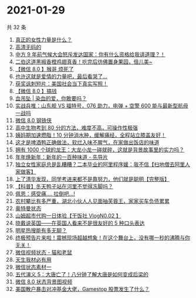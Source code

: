 # 2021-01-29

共 32 条

<!-- BEGIN -->
<!-- 最后更新时间 Fri Jan 29 2021 22:10:31 GMT+0800 (CST) -->

1. [真正的女性力量是什么？](https://www.zhihu.com/zvideo/1337891076708487168)
2. [高清无码的](https://www.zhihu.com/zvideo/1338162255004385283)
3. [中方 9
   年前气候大会怒斥发达国家：你有什么资格给我讲道理？！](https://www.zhihu.com/zvideo/1338456806340358145)
4. [二伯这道黑椒香橙鸡翅真香！吃完后彷佛置身果园，倍儿美~](https://www.zhihu.com/zvideo/1338151390606991361)
5. [【微信 8.0 】猴哥 烦死了](https://www.zhihu.com/zvideo/1338154789239730176)
6. [也许这就是爱情的力量吧，最后看哭了...](https://www.zhihu.com/zvideo/1337791505159467008)
7. [获奖讽刺短片：美国社会当下真实写照！](https://www.zhihu.com/zvideo/1338088982006272000)
8. [【微信 8.0 】搞钱](https://www.zhihu.com/zvideo/1338154576604504067)
9. [血吊坠 | 染血的爱，你敢要吗？](https://www.zhihu.com/zvideo/1338587835860418560)
10. [实战兵推：山东舰 VS 福特号，076 助力，电弹 + 空警 600
    能与最新型航母一战吗](https://www.zhihu.com/zvideo/1338466108224499712)
11. [微信 8.0 钢铁侠](https://www.zhihu.com/zvideo/1338185639083831296)
12. [高中生物考到 80
    分的方法，难度不高，可操作性极强](https://www.zhihu.com/zvideo/1338282102702899200)
13. [姨妈期加速燃脂！10
    分钟消水肿，缓解痛经，全程站立膝盖友好！](https://www.zhihu.com/zvideo/1338554575364886529)
14. [这才是啤酒鸭正确做法，软烂入味不腥气，在家做出饭店的味道](https://www.zhihu.com/zvideo/1338425107295506432)
15. [拥有 1000
    个球的龙王：大龙小龙一碰就碎，这就是背景故事里的实力吗？](https://www.zhihu.com/zvideo/1337837340371927041)
16. [年年焕新年：新年的一百种味道 - 先导片](https://www.zhihu.com/zvideo/1338254577687691265)
17. [独立女性家庭总是乱糟糟？二本毕业的阿里程序媛：我不信【扫地僧去阿里人家做客】](https://www.zhihu.com/zvideo/1338499949563662336)
18. [上了清华发现，同学考进来都不是靠努力，他们就是聪明【完整版】](https://www.zhihu.com/zvideo/1338131204508700673)
19. [【科普】冬天鸭子站在河里不觉得冻脚吗？](https://www.zhihu.com/zvideo/1338191284117950464)
20. [佩恩：感受痛.... 拉倒吧...!](https://www.zhihu.com/zvideo/1338187709010624512)
21. [农村攀比有多严重，湖北小伙人人见面抽芙蓉王，家家买车负债累累](https://www.zhihu.com/zvideo/1337874144806555651)
22. [奥特曼状态](https://www.zhihu.com/zvideo/1338090970864967680)
23. [山姆超市代购一日体验【干饭社 VlogN0.02
    】](https://www.zhihu.com/zvideo/1337485775484170242)
24. [晓戴说英国——在英国人看来不是很友好的 5
    种口头表达](https://www.zhihu.com/zvideo/1336922332661862400)
25. [明星热搜能有多无聊？](https://www.zhihu.com/zvideo/1337796295423795200)
26. [终极预告片来啦！震撼现场超越想象！在这个舞台上，没有哪一秒的沸腾与你无关！](https://www.zhihu.com/zvideo/1337928059127926785)
27. [微信视频状态 - 猫和老鼠](https://www.zhihu.com/zvideo/1337855503197204480)
28. [天生我材必有用](https://www.zhihu.com/zvideo/1337831355095904257)
29. [微信状态素材一](https://www.zhihu.com/zvideo/1337794912717819905)
30. [五代演义
    5：大唐亡了！八分钟了解大唐是如何变成后梁的](https://www.zhihu.com/zvideo/1337258346953261056)
31. [微信 8.0 状态背景图视频](https://www.zhihu.com/zvideo/1337715885717655552)
32. [美国散户暴击对冲基金大佬，Gamestop
    股票发生了什么？](https://www.zhihu.com/zvideo/1337912272539865088)

<!-- END -->
